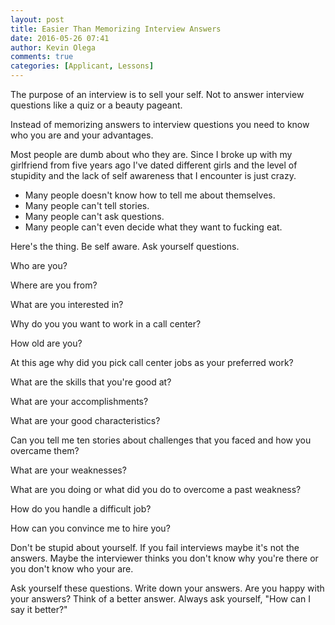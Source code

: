 ```yaml
---
layout: post
title: Easier Than Memorizing Interview Answers
date: 2016-05-26 07:41
author: Kevin Olega
comments: true
categories: [Applicant, Lessons]
---
```

The purpose of an interview is to sell your self. Not to answer interview questions like a quiz or a beauty pageant.

Instead of memorizing answers to interview questions you need to know who you are and your advantages.

Most people are dumb about who they are. Since I broke up with my girlfriend from five years ago I've dated different girls and the level of stupidity and the lack of self awareness that I encounter is just crazy.

- Many people doesn't know how to tell me about themselves.
- Many people can't tell stories.
- Many people can't ask questions.
- Many people can't even decide what they want to fucking eat.

Here's the thing. Be self aware. Ask yourself questions.

Who are you?

Where are you from?

What are you interested in?

Why do you you want to work in a call center?

How old are you?

At this age why did you pick call center jobs as your preferred work?

What are the skills that you're good at?

What are your accomplishments?

What are your good characteristics?

Can you tell me ten stories about challenges that you faced and how you overcame them?

What are your weaknesses?

What are you doing or what did you do to overcome a past weakness?

How do you handle a difficult job?

How can you convince me to hire you?

Don't be stupid about yourself. If you fail interviews maybe it's not the answers. Maybe the interviewer thinks you don't know why you're there or you don't know who your are.

Ask yourself these questions. Write down your answers. Are you happy with your answers? Think of a better answer. Always ask yourself, "How can I say it better?"
